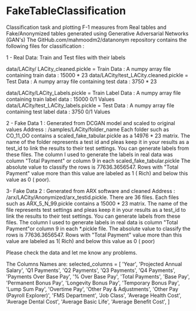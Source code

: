 # FakeTableClassification
Classification task and plotting F-1 measures from Real tables and Fake/Anonymized tables generated using Generative Adversarial Networks (GAN's)
The GitHub.com/mahmoodm2/datanonym repository contains the following files for classification :

1 - Real Data: Train and Test files with their labels

data/LACity/ LACity_cleaned.pickle = Train Data : A numpy array file containing  train data : 15000 * 23 
data/LACity/test_LACity.cleaned.pickle = Test  Data : A numpy array file containing  test  data : 3750  * 23

data/LACity/LACity_Labels.pickle = Train Label Data : A numpy array file containing  train label data : 15000  0/1 Values
data/LACity/test_LACity_labels.pickle = Test  Data : A numpy array file containing  test label  data : 3750   0/1 Values

2 - Fake Data 1 : Generated from DCGAN model and scaled to original values
Address : /samples/LACity/folder_name 
Each folder such as CO_11_OO contains a scaled_fake_tabular.pickle as a  14976 * 23 matrix.
The name of the folder represents a test id and pleas keep it in your results as a test_id to link the results to their test settings. 
You can generate labels from these files. 
The column I used to generate the labels in real data was column "Total Payment" or column 9 in each  scaled_fake_tabular.pickle
The absolute value to classify the rows is  77636.3656547.  Rows with "Total Payment" value more than this value are labeled as 1 ( Rich) and below this value as 0 ( poor).

3-  Fake Data 2 : Generated from ARX software and cleaned 
Address :  /arx/LACity/Anonymized/arx_testid.pickle. There are 36 files.
 Each files such as ARX_5_N_99.pickle contains  a 15000 * 23 matrix.
The name of the file represents  test settings and pleas keep it in your results as a test_id to link the results to their test settings. 
You can generate labels from these files. 
The column I used to generate labels in real data is column "Total Payment"or column 9 in each *.pickle file.
The absolute value to classify the rows is  77636.3656547. Rows with "Total Payment" value more than this value are labeled as 1( Rich) and below this value as 0 ( poor)


Please check the data and let me know any problems.

The Columns Names are:
selected_columns = [ 'Year', 
       'Projected Annual Salary', 'Q1 Payments',
       'Q2 Payments', 'Q3 Payments', 'Q4 Payments', 'Payments Over Base Pay',
       '% Over Base Pay', 'Total Payments', 'Base Pay', 'Permanent Bonus Pay',
       'Longevity Bonus Pay', 'Temporary Bonus Pay', 'Lump Sum Pay',
       'Overtime Pay', 'Other Pay & Adjustments',
       'Other Pay (Payroll Explorer)',  'FMS Department',
       'Job Class', 'Average Health Cost', 'Average Dental Cost',
       'Average Basic Life', 'Average Benefit Cost', 
       ]